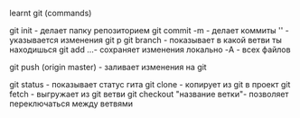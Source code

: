 learnt git (commands)


git init - делает папку репозиторием
git commit -m - делает коммиты
    '' - указывается изменения
git p
git branch - показывает в какой ветви ты находишься
git add ...- сохраняет изменения локально
    -A - всех файлов

git push (origin master) - заливает изменения на git

git status - показывает статус гита
git clone - копирует из git в проект 
git fetch - выгружает из git ветви
git checkout "название ветки"- позволяет переключаться между ветвями

